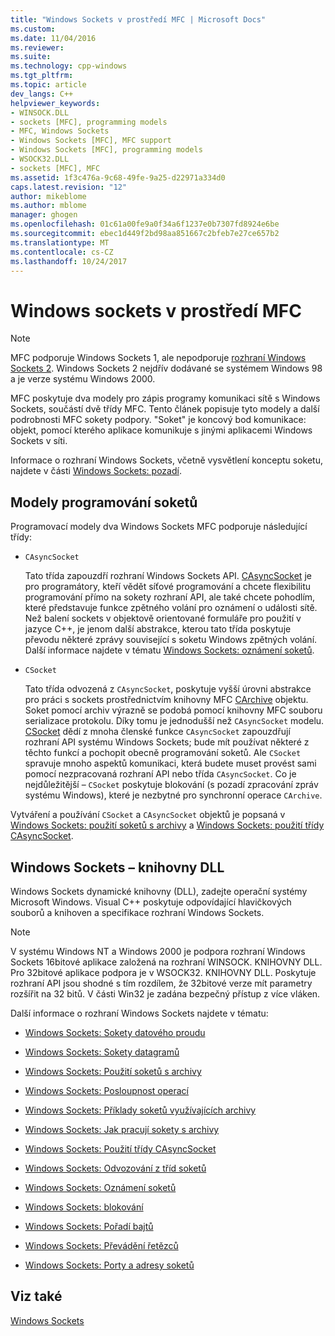 ```yaml
---
title: "Windows Sockets v prostředí MFC | Microsoft Docs"
ms.custom: 
ms.date: 11/04/2016
ms.reviewer: 
ms.suite: 
ms.technology: cpp-windows
ms.tgt_pltfrm: 
ms.topic: article
dev_langs: C++
helpviewer_keywords:
- WINSOCK.DLL
- sockets [MFC], programming models
- MFC, Windows Sockets
- Windows Sockets [MFC], MFC support
- Windows Sockets [MFC], programming models
- WSOCK32.DLL
- sockets [MFC], MFC
ms.assetid: 1f3c476a-9c68-49fe-9a25-d22971a334d0
caps.latest.revision: "12"
author: mikeblome
ms.author: mblome
manager: ghogen
ms.openlocfilehash: 01c61a00fe9a0f34a6f1237e0b7307fd8924e6be
ms.sourcegitcommit: ebec1d449f2bd98aa851667c2bfeb7e27ce657b2
ms.translationtype: MT
ms.contentlocale: cs-CZ
ms.lasthandoff: 10/24/2017
---
```

# <a name="windows-sockets-in-mfc"></a>Windows sockets v prostředí MFC
> [!NOTE]
>  MFC podporuje Windows Sockets 1, ale nepodporuje [rozhraní Windows Sockets 2](http://msdn.microsoft.com/library/windows/desktop/ms740673). Windows Sockets 2 nejdřív dodávané se systémem Windows 98 a je verze systému Windows 2000.  
  
 MFC poskytuje dva modely pro zápis programy komunikaci sítě s Windows Sockets, součástí dvě třídy MFC. Tento článek popisuje tyto modely a další podrobnosti MFC sokety podpory. "Soket" je koncový bod komunikace: objekt, pomocí kterého aplikace komunikuje s jinými aplikacemi Windows Sockets v síti.  
  
 Informace o rozhraní Windows Sockets, včetně vysvětlení konceptu soketu, najdete v části [Windows Sockets: pozadí](../mfc/windows-sockets-background.md).  
  
##  <a name="_core_sockets_programming_models"></a>Modely programování soketů  
 Programovací modely dva Windows Sockets MFC podporuje následující třídy:  
  
-   `CAsyncSocket`  
  
     Tato třída zapouzdří rozhraní Windows Sockets API. [CAsyncSocket](../mfc/reference/casyncsocket-class.md) je pro programátory, kteří vědět síťové programování a chcete flexibilitu programování přímo na sokety rozhraní API, ale také chcete pohodlím, které představuje funkce zpětného volání pro oznámení o události sítě. Než balení sockets v objektově orientované formuláře pro použití v jazyce C++, je jenom další abstrakce, kterou tato třída poskytuje převodu některé zprávy související s soketu Windows zpětných volání. Další informace najdete v tématu [Windows Sockets: oznámení soketů](../mfc/windows-sockets-socket-notifications.md).  
  
-   `CSocket`  
  
     Tato třída odvozená z `CAsyncSocket`, poskytuje vyšší úrovni abstrakce pro práci s sockets prostřednictvím knihovny MFC [CArchive](../mfc/reference/carchive-class.md) objektu. Soket pomocí archiv výrazně se podobá pomocí knihovny MFC souboru serializace protokolu. Díky tomu je jednodušší než `CAsyncSocket` modelu. [CSocket](../mfc/reference/csocket-class.md) dědí z mnoha členské funkce `CAsyncSocket` zapouzdřují rozhraní API systému Windows Sockets; bude mít používat některé z těchto funkcí a pochopit obecně programování soketů. Ale `CSocket` spravuje mnoho aspektů komunikaci, která budete muset provést sami pomocí nezpracovaná rozhraní API nebo třída `CAsyncSocket`. Co je nejdůležitější – `CSocket` poskytuje blokování (s pozadí zpracování zpráv systému Windows), které je nezbytné pro synchronní operace `CArchive`.  
  
 Vytváření a používání `CSocket` a `CAsyncSocket` objektů je popsaná v [Windows Sockets: použití soketů s archivy](../mfc/windows-sockets-using-sockets-with-archives.md) a [Windows Sockets: použití třídy CAsyncSocket](../mfc/windows-sockets-using-class-casyncsocket.md).  
  
##  <a name="_core_mfc_socket_samples_and_windows_sockets_dlls"></a>Windows Sockets – knihovny DLL  
 Windows Sockets dynamické knihovny (DLL), zadejte operační systémy Microsoft Windows. Visual C++ poskytuje odpovídající hlavičkových souborů a knihoven a specifikace rozhraní Windows Sockets.  
  
> [!NOTE]
>  V systému Windows NT a Windows 2000 je podpora rozhraní Windows Sockets 16bitové aplikace založená na rozhraní WINSOCK. KNIHOVNY DLL. Pro 32bitové aplikace podpora je v WSOCK32. KNIHOVNY DLL. Poskytuje rozhraní API jsou shodné s tím rozdílem, že 32bitové verze mít parametry rozšířit na 32 bitů. V části Win32 je zadána bezpečný přístup z více vláken.  
  
 Další informace o rozhraní Windows Sockets najdete v tématu:  
  
-   [Windows Sockets: Sokety datového proudu](../mfc/windows-sockets-stream-sockets.md)  
  
-   [Windows Sockets: Sokety datagramů](../mfc/windows-sockets-datagram-sockets.md)  
  
-   [Windows Sockets: Použití soketů s archivy](../mfc/windows-sockets-using-sockets-with-archives.md)  
  
-   [Windows Sockets: Posloupnost operací](../mfc/windows-sockets-sequence-of-operations.md)  
  
-   [Windows Sockets: Příklady soketů využívajících archivy](../mfc/windows-sockets-example-of-sockets-using-archives.md)  
  
-   [Windows Sockets: Jak pracují sokety s archivy](../mfc/windows-sockets-how-sockets-with-archives-work.md)  
  
-   [Windows Sockets: Použití třídy CAsyncSocket](../mfc/windows-sockets-using-class-casyncsocket.md)  
  
-   [Windows Sockets: Odvozování z tříd soketů](../mfc/windows-sockets-deriving-from-socket-classes.md)  
  
-   [Windows Sockets: Oznámení soketů](../mfc/windows-sockets-socket-notifications.md)  
  
-   [Windows Sockets: blokování](../mfc/windows-sockets-blocking.md)  
  
-   [Windows Sockets: Pořadí bajtů](../mfc/windows-sockets-byte-ordering.md)  
  
-   [Windows Sockets: Převádění řetězců](../mfc/windows-sockets-converting-strings.md)  
  
-   [Windows Sockets: Porty a adresy soketů](../mfc/windows-sockets-ports-and-socket-addresses.md)  
  
## <a name="see-also"></a>Viz také  
 [Windows Sockets](../mfc/windows-sockets.md)

